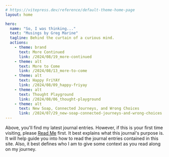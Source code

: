 ```yaml
---
# https://vitepress.dev/reference/default-theme-home-page
layout: home

hero:
  name: "So, I was thinking..."
  text: "Musings by Greg Marine"
  tagline: Behind the curtain of a curious mind.
  actions:
    - theme: brand
      text: More Continued
      link: /2024/08/19_more-continued
    - theme: alt
      text: More to Come
      link: /2024/08/13_more-to-come
    - theme: alt
      text: Happy FriYAY
      link: /2024/08/09_happy-friyay
    - theme: alt
      text: Thought Playground
      link: /2024/08/06_thought-playground
    - theme: alt
      text: New Soap, Connected Journeys, and Wrong Choices
      link: /2024/07/29_new-soap-connected-journeys-and-wrong-choices
---
```


Above, you'll find my latest journal entries. However, if this is your first time visiting, please [Read Me](read-me) first. It best explains what this journal's purpose is. It will help guide you into how to read the journal entries contained in this site. Also, it best defines who I am to give some context as you read along on my journey.
